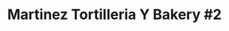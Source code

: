 ---
title: "Martinez Tortilleria Y Bakery #2"
url: /king-city/martinez-tortilleria-y-bakery-2/
shop: bakery
---